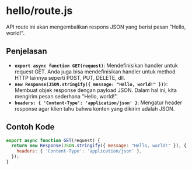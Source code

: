 # hello/route.js

API route ini akan mengembalikan respons JSON yang berisi pesan "Hello, world!".

## Penjelasan

- **`export async function GET(request)`**: Mendefinisikan handler untuk request GET. Anda juga bisa mendefinisikan handler untuk method HTTP lainnya seperti POST, PUT, DELETE, dll.
- **`new Response(JSON.stringify({ message: "Hello, world!" }))`**: Membuat objek response dengan payload JSON. Dalam hal ini, kita mengirim pesan sederhana "Hello, world!".
- **`headers: { 'Content-Type': 'application/json' }`**: Mengatur header response agar klien tahu bahwa konten yang dikirim adalah JSON.

## Contoh Kode

```javascript
export async function GET(request) {
  return new Response(JSON.stringify({ message: "Hello, world!" }), {
    headers: { 'Content-Type': 'application/json' },
  });
}
